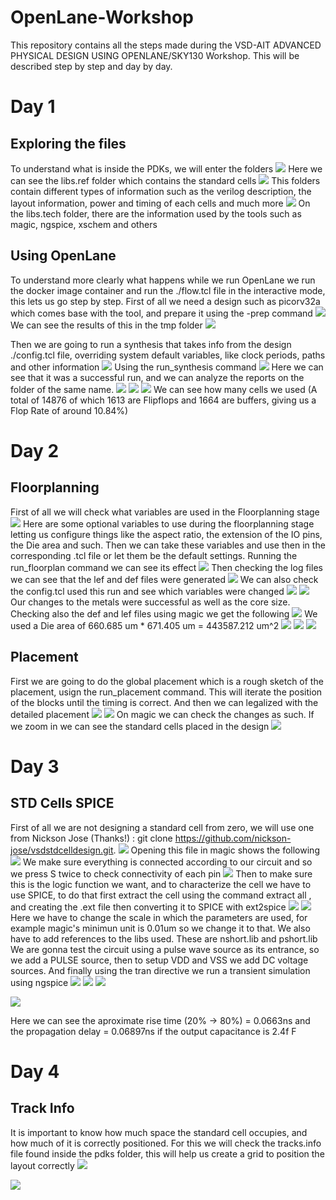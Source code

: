 # OpenLane-Workshop
This repository contains all the steps made during the VSD-AIT ADVANCED PHYSICAL DESIGN USING OPENLANE/SKY130 Workshop. 
This will be described step by step and day by day.

# Day 1
## Exploring the files
To understand what is inside the PDKs, we will enter the folders
<img src="Day1/Files1.png">
Here we can see the libs.ref folder which contains the standard cells 
<img src="Day1/Files3.png">
This folders contain different types of information such as the verilog description, the layout information, power and timing of each cells and much more
<img src="Day1/Files2.png">
On the libs.tech folder, there are the information used by the tools such as magic, ngspice, xschem and others

## Using OpenLane
To understand more clearly what happens while we run OpenLane we run the docker image container and run the ./flow.tcl file in the interactive mode, this lets us go step by step.
First of all we need a design such as picorv32a which comes base with the tool, and prepare it using the -prep command
<img src="Day1/Prep.jfif">
We can see the results of this in the tmp folder
<img src="Day1/PrepResults.png">

Then we are going to run a synthesis that takes info from the design ./config.tcl file, overriding system default variables, like clock periods, paths and other information
<img src="Day1/Configtcl.png">
Using the run_synthesis command
<img src="Day1/Synthesis.jpeg">
Here we can see that it was a successful run, and we can analyze the reports on the folder of the same name.
<img src="Day1/ReportsF.png">
<img src="Day1/SynthReport1.png">
<img src="Day1/SynthReport2.png">
We can see how many cells we used (A total of 14876 of which 1613 are Flipflops and 1664 are buffers, giving us a Flop Rate of around 10.84%)

# Day 2
## Floorplanning
First of all we will check what variables are used in the Floorplanning stage
<img src="Day2/VariablesFP.png">
Here are some optional variables to use during the floorplanning stage letting us configure things like the aspect ratio, the extension of the IO pins, the Die area and such. Then we can take these variables and use then in the corresponding .tcl file or let them be the default settings. Running the run_floorplan command we can see its effect
<img src="Day2/RunFP.png">
Then checking the log files we can see that the lef and def files were generated
<img src="Day2/IoLog.png">
We can also check the config.tcl used this run and see which variables were changed
<img src="Day2/Configtcl.png">
<img src="Day2/Configtc2.png">
Our changes to the metals were successful as well as the core size. Checking also the def and lef files using magic we get the following
<img src="Day2/ResultsFP.png">
We used a Die area of 660.685 um * 671.405 um = 443587.212 um^2
<img src="Day2/MagicFP.png">
<img src="Day2/PinsFP.png">
<img src="Day2/PinsFP2.png">


## Placement
First we are going to do the global placement which is a rough sketch of the placement, usign the run_placement command. This will iterate the position of the blocks until the timing is correct. And then we can legalized with the detailed placement
<img src="Day2/Placement.png">
<img src="Day2/PlacementMagic.png">
On magic we can check the changes as such. If we zoom in we can see the standard cells placed in the design
<img src="Day2/PlacementZoom.png">

# Day 3
## STD Cells SPICE
First of all we are not designing a standard cell from zero, we will use one from Nickson Jose (Thanks!) : git clone https://github.com/nickson-jose/vsdstdcelldesign.git.
<img src="Day3/Cloning.png">
Opening this file in magic shows the following
<img src="Day3/MagicLayout.png">
We make sure everything is connected according to our circuit and so we press S twice to check connectivity of each pin
<img src="Day3/PinCon.png">
Then to make sure this is the logic function we want, and to characterize the cell we have to use SPICE, to do that first extract the cell using the command extract all , and creating the .ext file then converting it to SPICE with ext2spice
<img src="Day3/ExtSpice.png">
<img src="Day3/SPICE.png">
Here we have to change the scale in which the parameters are used, for example magic's minimun unit is 0.01um so we change it to that. We also have to add references to the libs used. These are nshort.lib and pshort.lib
We are gonna test the circuit using a pulse wave source as its entrance, so we add a PULSE source, then to setup VDD and VSS we add DC voltage sources. And finally using the tran directive we run a transient simulation using ngspice
<img src="Day3/SPICEF.png">
<img src="Day3/Sim2.png">
<img src="Day3/Times.png">

<img src="Day3/Times2.png">

Here we can see the aproximate rise time (20% -> 80%) = 0.0663ns and the propagation delay = 0.06897ns if the output capacitance is 2.4f F

# Day 4
## Track Info
It is important to know how much space the standard cell occupies, and how much of it is correctly positioned. For this we will check the tracks.info file found inside the pdks folder, this will help us create a grid to position the layout correctly
<img src="Day4/Tracks.png">


<img src="Day4/Grid.png">
